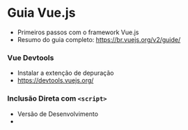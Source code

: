 # Guia Vue.js

- Primeiros passos com o framework Vue.js
- Resumo do guia completo: https://br.vuejs.org/v2/guide/

### Vue Devtools

- Instalar a extenção de depuração
- https://devtools.vuejs.org/

### Inclusão Direta com `<script>`

- Versão de Desenvolvimento
- <script src="https://cdn.jsdelivr.net/npm/vue@2.6.14/dist/vue.js"></script>

